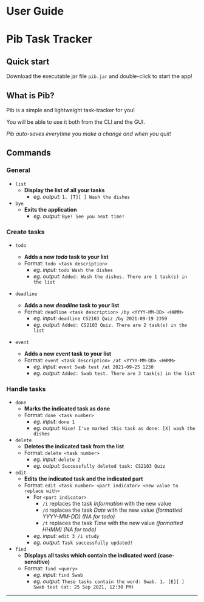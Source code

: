 # User Guide

# Pib Task Tracker

## Quick start

Download the executable jar file `pib.jar` and double-click to start the app!

## What is Pib?

Pib is a simple and lightweight task-tracker for you!

You will be able to use it both from the CLI and the GUI.

_Pib auto-saves everytime you make a change and when you quit!_

## Commands


### General
- `list`
    - **Display the list of all your tasks**
      - _eg. output:_ `1. [T][ ] Wash the dishes`
- `bye`
    - **Exits the application**
      - _eg. output:_ `Bye! See you next time!`

### Create tasks
- `todo`
    - **Adds a new _todo_ task to your list**
    - Format: `todo <task description>`
        - _eg. input:_ `todo Wash the dishes`
        - _eg. output:_ `Added: Wash the dishes. There are 1 task(s) in the list`

- `deadline`
    - **Adds a new _deadline_ task to your list**
    - Format: `deadline <task description> /by <YYYY-MM-DD> <HHMM>`
        - _eg. input:_ `deadline CS2103 Quiz /by 2021-09-19 2359`
        - _eg. output:_ `Added: CS2103 Quiz. There are 2 task(s) in the list`
- `event`
    - **Adds a new _event_ task to your list**
    - Format: `event <task description> /at <YYYY-MM-DD> <HHMM>`
        - _eg. input:_ `event Swab test /at 2021-09-25 1230`
        - _eg. output:_ `Added: Swab test. There are 3 task(s) in the list`

### Handle tasks
- `done`
    - **Marks the indicated task as done**
    - Format: `done <task number>`
        - _eg. input:_ `done 1`
        - _eg. output:_ `Nice! I've marked this task as done: [X] wash the dishes`
- `delete`
    - **Deletes the indicated task from the list**
    - Format: `delete <task number>`
        - _eg. input:_ `delete 2`
        - _eg. output:_ `Successfully deleted task: CS2103 Quiz`
- `edit`
    - **Edits the indicated task and the indicated part**
    - Format: `edit <task number> <part indicator> <new value to replace with>`
        - For `<part indicator>`
            - `/i` replaces the task _Information_ with the new value
            - `/d` replaces the task _Date_ with the new value _(formatted YYYY-MM-DD) (NA for todo)_
            - `/t` replaces the task _Time_ with the new value _(formatted HHMM) (NA for todo)_
        - _eg. input:_ `edit 3 /i study`
        - _eg. output:_ `Task successfully updated!`
- `find`
    - **Displays all tasks which contain the indicated word (case-sensitive)**
    - Format: `find <query>`
        - _eg. input:_ `find Swab`
        - _eg. output:_ `These tasks contain the word: Swab. 1. [E][ ] Swab test (at: 25 Sep 2021, 12:30 PM)`

---
